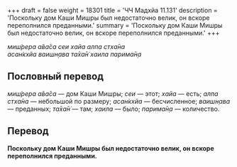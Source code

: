 +++
draft = false
weight = 18301
title = 'ЧЧ Мадхйа 11.131'
description = 'Поскольку дом Каши Мишры был недостаточно велик, он вскоре переполнился преданными.'
summary = 'Поскольку дом Каши Мишры был недостаточно велик, он вскоре переполнился преданными.'
+++

_миш́рера а̄ва̄са сеи хайа алпа стха̄на  
асан̇кхйа ваишн̣ава та̄ха̄н̇ хаила парима̄н̣а_

## Пословный перевод

_миш́рера_ _а̄ва̄са_ — дом Каши Мишры; _сеи_ — этот; _хайа_ — есть; _алпа_ _стха̄на_ — небольшой по размеру; _асан̇кхйа_ — бесчисленное; _ваишн̣ава_ — преданных; _та̄ха̄н̇_ — там; _хаила_ — было; _парима̄н̣а_ — количество.

## Перевод

**Поскольку дом Каши Мишры был недостаточно велик, он вскоре переполнился преданными.**
